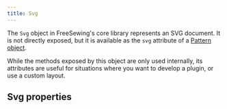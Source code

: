 ```yaml
---
title: Svg
---
```


The `Svg` object in FreeSewing's core library represents an SVG document.
It is not directly exposed, but it is available as the `svg` attribute
of a [Pattern object](/reference/api/pattern/).

While the methods exposed by this object are only used internally,
its attributes are useful for situations where you
want to develop a plugin, or use a custom layout.

## Svg properties

<ReadMore list />
